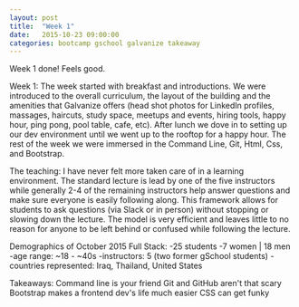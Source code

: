 ```yaml
---
layout: post
title:  "Week 1"
date:   2015-10-23 09:00:00
categories: bootcamp gschool galvanize takeaway
---
```

Week 1 done! Feels good. 

Week 1: The week started with breakfast and introductions. We were introduced to the overall curriculum, the layout of the building and the amenities that Galvanize offers (head shot photos for LinkedIn profiles, massages, haircuts, study space, meetups and events, hiring tools, happy hour, ping pong, pool table, cafe, etc). After lunch we dove in to setting up our dev environment until we went up to the rooftop for a happy hour. The rest of the week we were immersed in the Command Line, Git, Html, Css, and Bootstrap.

The teaching: I have never felt more taken care of in a learning environment. The standard lecture is lead by one of the five instructors while generally 2-4 of the remaining instructors help answer questions and make sure everyone is easily following along. This framework allows for students to ask questions (via Slack or in person) without stopping or slowing down the lecture. The model is very efficient and leaves little to no reason for anyone to be left behind or confused while following the lecture.

Demographics of October 2015 Full Stack:
-25 students
-7 women | 18 men
-age range: ~18 - ~40s
-instructors: 5 (two former gSchool students)
-countries represented: Iraq, Thailand, United States

Takeaways:
Command line is your friend
Git and GitHub aren't that scary
Bootstrap makes a frontend dev's life much easier
CSS can get funky

